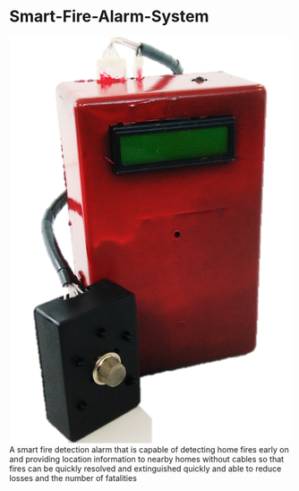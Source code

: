 # Smart-Fire-Alarm-System
<img src=https://github.com/rifkirdhani11/Smart-Fire-Alarm-System/blob/master/Safira-wica.png>
A smart fire detection alarm that is capable of detecting home fires early on and providing location information to nearby homes without cables so that fires can be quickly resolved and extinguished quickly and able to reduce losses and the number of fatalities
